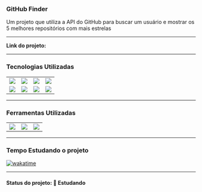 <h3>GitHub Finder</h3>

<p>Um projeto que utiliza a API do GitHub para buscar um usuário e mostrar os 5 melhores repositórios com mais estrelas</p>

<hr>

<strong>Link do projeto:</strong> <a href=""></a>

<hr>

<h3><strong>Tecnologias Utilizadas</strong></h3>

<table>
  <tr>
    <td>
      <img src="https://img.shields.io/badge/HTML5-E34F26?style=for-the-badge&logo=html5&logoColor=white">
    </td>
    <td>
      <img src="https://img.shields.io/badge/CSS3-1572B6?style=for-the-badge&logo=css3&logoColor=white">
    </td>
    <td>
      <img src="https://img.shields.io/badge/JavaScript-756b2e?style=for-the-badge&logo=javascript&logoColor=white">
    </td>
     <td>
      <img src="https://img.shields.io/badge/React-20232A?style=for-the-badge&logo=react&logoColor=61DAFB">
    </td>
  </tr>

  <tr>
    <td>
      <img src="https://img.shields.io/badge/React%20Router%20Dom-7d192d?style=for-the-badge&logo=reactrouter&logoColor=white">
    </td>
     <td>
      <img src="https://img.shields.io/badge/TypeScript-111461?style=for-the-badge&logo=typescript&logoColor=white">
    </td>
     <td>
      <img src="https://img.shields.io/badge/VITEJS-72158f?style=for-the-badge&logo=vite&logoColor=white">
    </td>
     <td>
      <img src="https://img.shields.io/badge/TailWindCSS-000?style=for-the-badge&logo=tailwindcss&logoColor=white">
    </td>
  </tr>
</table>

<hr>

<h3><strong>Ferramentas Utilizadas</strong></h3>

<table>
  <tr>
    <td>
      <img src="https://badgen.net/npm/license/lodash">
    </td>
    <td>
      <img src="https://img.shields.io/node/v/npm">
    </td>
    <td>
      <img src="https://badgen.net/badge/icon/visualstudio?icon=visualstudio&label">
    </td>
  </tr>
</table>

<hr>

<h3>Tempo Estudando o projeto</h3>

<p>
  <a href="https://wakatime.com/badge/github/EdiJunior88/GitHub_Finder">
    <img src="https://wakatime.com/badge/github/EdiJunior88/GitHub_Finder.svg" alt="wakatime">
  </a>
</p>

<hr>

<h4><b>Status do projeto:</b> 💭 Estudando</h4>
